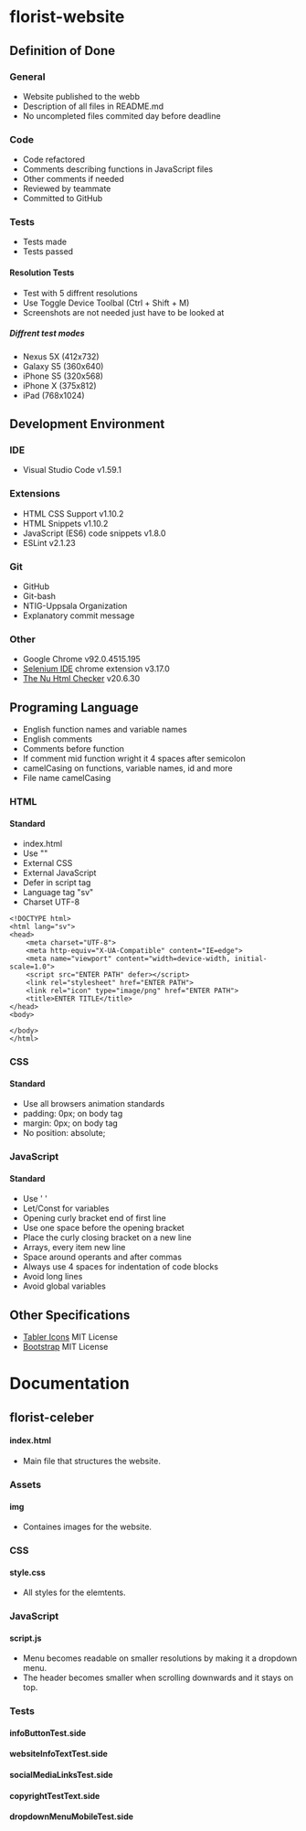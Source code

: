 # florist-website


## Definition of Done

### General
- Website published to the webb
- Description of all files in README.md
- No uncompleted files commited day before deadline

### Code
- Code refactored
- Comments describing functions in JavaScript files
- Other comments if needed
- Reviewed by teammate
- Committed to GitHub

### Tests
- Tests made
- Tests passed

#### Resolution Tests
- Test with 5 diffrent resolutions
- Use Toggle Device Toolbal (Ctrl + Shift + M)
- Screenshots are not needed just have to be looked at

##### Diffrent test modes

- Nexus 5X (412x732)
- Galaxy S5 (360x640)
- iPhone S5 (320x568)
- iPhone X (375x812)
- iPad (768x1024)

## Development Environment

### IDE
- Visual Studio Code v1.59.1

### Extensions
- HTML CSS Support v1.10.2
- HTML Snippets v1.10.2
- JavaScript (ES6) code snippets v1.8.0
- ESLint v2.1.23

### Git
- GitHub
- Git-bash
- NTIG-Uppsala Organization
- Explanatory commit message

### Other
- Google Chrome v92.0.4515.195
- [Selenium IDE](https://chrome.google.com/webstore/detail/selenium-ide/mooikfkahbdckldjjndioackbalphokd) chrome extension v3.17.0
- [The Nu Html Checker](https://validator.github.io/validator/) v20.6.30

## Programing Language
- English function names and variable names
- English comments
- Comments before function
- If comment mid function wright it 4 spaces after semicolon
- camelCasing on functions, variable names, id and more
- File name camelCasing

### HTML
#### Standard
- index.html
- Use ""
- External CSS
- External JavaScript
- Defer in script tag
- Language tag "sv"
- Charset UTF-8
```
<!DOCTYPE html>
<html lang="sv">
<head>
    <meta charset="UTF-8">
    <meta http-equiv="X-UA-Compatible" content="IE=edge">
    <meta name="viewport" content="width=device-width, initial-scale=1.0">
    <script src="ENTER PATH" defer></script>
    <link rel="stylesheet" href="ENTER PATH">
    <link rel="icon" type="image/png" href="ENTER PATH">
    <title>ENTER TITLE</title>
</head>
<body>

</body>
</html>
```

### CSS
#### Standard
- Use all browsers animation standards
- padding: 0px; on body tag
- margin: 0px; on body tag
- No position: absolute;

### JavaScript
#### Standard
- Use ' '
- Let/Const for variables
- Opening curly bracket end of first line
- Use one space before the opening bracket
- Place the curly closing bracket on a new line
- Arrays, every item new line
- Space around operants and after commas
- Always use 4 spaces for indentation of code blocks
- Avoid long lines
- Avoid global variables

## Other Specifications

- [Tabler Icons](https://tablericons.com/) MIT License
- [Bootstrap](https://github.com/startbootstrap/startbootstrap-agency) MIT License

# Documentation

## florist-celeber

#### index.html
- Main file that structures the website.

### Assets
#### img
- Containes images for the website.

### CSS
#### style.css
- All styles for the elemtents.

### JavaScript
#### script.js
- Menu becomes readable on smaller resolutions by making it a dropdown menu.
- The header becomes smaller when scrolling downwards and it stays on top.

### Tests
#### infoButtonTest.side
#### websiteInfoTextTest.side
#### socialMediaLinksTest.side
#### copyrightTestText.side
#### dropdownMenuMobileTest.side
